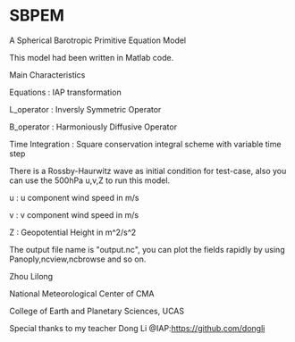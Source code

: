 # SBPEM
A Spherical Barotropic Primitive Equation Model

This model had been written in Matlab code.


Main Characteristics

Equations        : IAP transformation

L_operator       : Inversly Symmetric Operator

B_operator       : Harmoniously Diffusive Operator

Time Integration : Square conservation integral scheme with variable time step


There is a Rossby-Haurwitz wave as initial condition for test-case, also you can use the 500hPa u,v,Z to run this model.

u : u component wind speed in m/s

v : v component wind speed in m/s

Z : Geopotential Height in m^2/s^2


The output file name is "output.nc", you can plot the fields rapidly by using Panoply,ncview,ncbrowse and so on.


Zhou Lilong

National Meteorological Center of CMA

College of Earth and Planetary Sciences, UCAS


Special thanks to my teacher Dong Li @IAP:https://github.com/dongli
